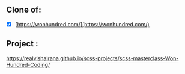 
## Clone of:

- [x] [https://wonhundred.com/](https://wonhundred.com/)

## Project :

https://realvishalrana.github.io/scss-projects/scss-masterclass-Won-Hundred-Coding/